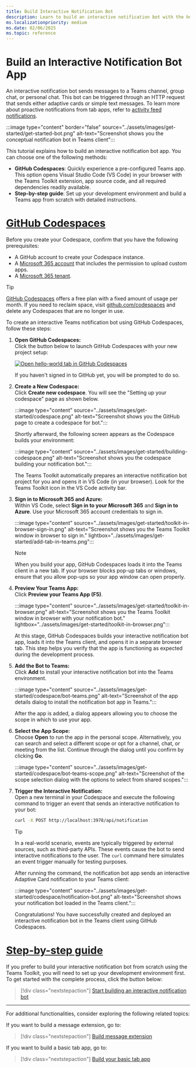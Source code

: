 ```yaml
---
title: Build Interactive Notification Bot
description: Learn to build an interactive notification bot with the help of GitHub Codespaces which sends messages in Teams channel, group chat, or personal chat.
ms.localizationpriority: medium
ms.date: 02/06/2025
ms.topic: reference
---
```


# Build an Interactive Notification Bot App

An interactive notification bot sends messages to a Teams channel, group chat, or personal chat. This bot can be triggered through an HTTP request that sends either adaptive cards or simple text messages. To learn more about proactive notifications from tab apps, refer to [activity feed notifications](/graph/teams-send-activityfeednotifications).

:::image type="content" border="false" source="../assets/images/get-started/get-started-bot.png" alt-text="Screenshot shows you the conceptual notification bot in Teams client":::

This tutorial explains how to build an interactive notification bot app. You can choose one of the following methods:

* **GitHub Codespaces**: Quickly experience a pre-configured Teams app. This option opens Visual Studio Code (VS Code) in your browser with the Teams Toolkit extension, app source code, and all required dependencies readily available.
* **Step-by-step guide**: Set up your development environment and build a Teams app from scratch with detailed instructions.

# [GitHub Codespaces](#tab/teamstoolkitcodespaces)

Before you create your Codespace, confirm that you have the following prerequisites:

* A GitHub account to create your Codespace instance.
* A [Microsoft 365 account](https://developer.microsoft.com/microsoft-365/dev-program) that includes the permission to upload custom apps.
* A [Microsoft 365 tenant](../concepts/build-and-test/prepare-your-o365-tenant.md).

> [!TIP]
> [GitHub Codespaces](https://github.com/features/codespaces) offers a free plan with a fixed amount of usage per month. If you need to reclaim space, visit [github.com/codespaces](https://github.com/codespaces) and delete any Codespaces that are no longer in use.

To create an interactive Teams notification bot using GitHub Codespaces, follow these steps:

1. **Open GitHub Codespaces:**  
   Click the button below to launch GitHub Codespaces with your new project setup:

   <a href="https://github.com/codespaces/new?hide_repo_select=true&ref=v3&repo=348288141&machine=basicLinux32gb&location=WestUs2&devcontainer_path=.devcontainer%2Fnotification-codespaces%2Fdevcontainer.json&resume=1" target="_blank"><img src="https://github.com/codespaces/badge.svg" alt="Open hello-world tab in GitHub Codespaces"></a>

   If you haven't signed in to GitHub yet, you will be prompted to do so.

2. **Create a New Codespace:**  
   Click **Create new codespace**. You will see the "Setting up your codespace" page as shown below.

   :::image type="content" source="../assets/images/get-started/codespace.png" alt-text="Screenshot shows you the GitHub page to create a codespace for bot.":::

   Shortly afterward, the following screen appears as the Codespace builds your environment:

   :::image type="content" source="../assets/images/get-started/building-codespace.png" alt-text="Screenshot shows you the codespace building your notification bot.":::

   The Teams Toolkit automatically prepares an interactive notification bot project for you and opens it in VS Code (in your browser). Look for the Teams Toolkit icon in the VS Code activity bar.

3. **Sign in to Microsoft 365 and Azure:**  
   Within VS Code, select **Sign in to your Microsoft 365** and **Sign in to Azure**. Use your Microsoft 365 account credentials to sign in.

   :::image type="content" source="../assets/images/get-started/toolkit-in-browser-sign-in.png" alt-text="Screenshot shows you the Teams Toolkit window in browser to sign in." lightbox="../assets/images/get-started/add-tab-in-teams.png":::

   > [!NOTE]
   > When you build your app, GitHub Codespaces loads it into the Teams client in a new tab. If your browser blocks pop-up tabs or windows, ensure that you allow pop-ups so your app window can open properly.

4. **Preview Your Teams App:**  
   Click **Preview your Teams App (F5)**. 

   :::image type="content" source="../assets/images/get-started/toolkit-in-browser.png" alt-text="Screenshot shows you the Teams Toolkit window in browser with your notification bot." lightbox="../assets/images/get-started/toolkit-in-browser.png":::

   At this stage, GitHub Codespaces builds your interactive notification bot app, loads it into the Teams client, and opens it in a separate browser tab. This step helps you verify that the app is functioning as expected during the development process.

5. **Add the Bot to Teams:**  
   Click **Add** to install your interactive notification bot into the Teams environment.

   :::image type="content" source="../assets/images/get-started/codespace/bot-teams.png" alt-text="Screenshot of the app details dialog to install the notification bot app in Teams.":::

   After the app is added, a dialog appears allowing you to choose the scope in which to use your app.

6. **Select the App Scope:**  
   Choose **Open** to run the app in the personal scope. Alternatively, you can search and select a different scope or opt for a channel, chat, or meeting from the list. Continue through the dialog until you confirm by clicking **Go**.

   :::image type="content" source="../assets/images/get-started/codespace/bot-teams-scope.png" alt-text="Screenshot of the scope selection dialog with the options to select from shared scopes.":::

7. **Trigger the Interactive Notification:**  
   Open a new terminal in your Codespace and execute the following command to trigger an event that sends an interactive notification to your bot:

   ```bash
   curl -X POST http://localhost:3978/api/notification
   ```

   > [!TIP]
   > In a real-world scenario, events are typically triggered by external sources, such as third-party APIs. These events cause the bot to send interactive notifications to the user. The `curl` command here simulates an event trigger manually for testing purposes.

   After running the command, the notification bot app sends an interactive Adaptive Card notification to your Teams client:

   :::image type="content" source="../assets/images/get-started/codespace/notification-bot.png" alt-text="Screenshot shows your notification bot loaded in the Teams client.":::

   Congratulations! You have successfully created and deployed an interactive notification bot in the Teams client using GitHub Codespaces.

# [Step-by-step guide](#tab/step-by-step-guide)

If you prefer to build your interactive notification bot from scratch using the Teams Toolkit, you will need to set up your development environment first. To get started with the complete process, click the button below:

> [!div class="nextstepaction"]
> [Start building an interactive notification bot](../sbs-gs-notificationbot.yml)

---

For additional functionalities, consider exploring the following related topics:

If you want to build a message extension, go to:

> [!div class="nextstepaction"]
> [Build message extension](build-message-extension.md)

If you want to build a basic tab app, go to:

> [!div class="nextstepaction"]
> [Build your basic tab app](build-basic-tab-app.md)